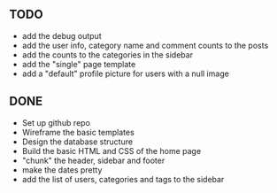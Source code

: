 TODO
----
* add the debug output
* add the user info, category name and comment counts to the posts
* add the counts to the categories in the sidebar
* add the "single" page template
* add a "default" profile picture for users with a null image

DONE
----
* Set up github repo
* Wireframe the basic templates
* Design the database structure
* Build the basic HTML and CSS of the home page
* "chunk" the header, sidebar and footer
* make the dates pretty
* add the list of users, categories and tags to the sidebar